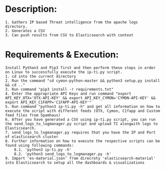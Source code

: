 # Description:
	1. Gathers IP based Threat intelligence from the apache logs directory.
	2. Generates a CSV
	3. Can push results from CSV to Elasticsearch with context

# Requirements & Execution:
	Install Python3 and Pip3 first and then perform these steps in order on Linux to successfully execute the ip-ti.py script.
	1. cd into the current directory
	2. Run the command "cd cymon-python-master && python3 setup.py install && cd .."
	3. Run command "pip3 install -r requirements.txt"
	4. Enter the appropriate API Keys and run command "export API_KEY_OTX='OTX-API-KEY' && export API_KEY_CYMON='CYMON-API-KEY' && export API_KEY_C1FAPP='C1FAPP-API-KEY'"
	5. Run command "python3 ip-ti.py -h" and get all information on how to execute the script with different feeds (OTX, Cymon, C1fapp and Custom feed files from Spamhaus)
	6. After you have generated a CSV using ip-ti.py script, you can run the send_logs_to_logmanager.py script and upload TI alongwith logs to Elasticsearch.
	7. send_logs_to_logmanager.py requires that you have the IP and Port of elasticsearch cluster
	8. Further information on how to execute the respective scripts can be found using following commands:
		8.1. 'python3 ip-ti.py -h'
		8.2. 'python3 send_logs_to_logmanager.py -h'
	9. Import 'es-material.json' from direcroty 'elasticsearch-material' into Elasticsearch to setup all the dashboards & visualizations
